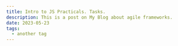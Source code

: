```yaml
---
title: Intro to JS Practicals. Tasks.
description: This is a post on My Blog about agile frameworks.
date: 2023-05-23
tags:
  - another tag
---
```

<!DOCTYPE html>
<html>
<head>
  <title>JavaScript Tasks</title>
  <script>
    // Task 1
    function percentageCalculator(number, percentage) {
      const result = (percentage / 100) * number;
      return result;
    }

    const number = 135;
    const percentage = 30;

    const calculatedPercentage = percentageCalculator(number, percentage);
    console.log(`${percentage}% of ${number} is ${calculatedPercentage}`);

    // Task 2
    function drinkOrder(size, drink) {
      let message;

      switch (drink) {
        case "cola":
          message = `You have ordered a ${size} of Cola.`;
          break;
        case "lemon":
          message = `You have ordered a ${size} of Lemonade.`;
          break;
        case "orange":
          message = `You have ordered a ${size} of Orangeade.`;
          break;
        default:
          message = "Invalid drink selection.";
          break;
      }

      return message;
    }

    const size = "Medium";
    const drink = "cola";

    const orderMessage = drinkOrder(size, drink);
    console.log(orderMessage);

    // Task 3
    function calculator(number1, number2, operator) {
      let result;

      switch (operator) {
        case "+":
          result = number1 + number2;
          break;
        case "-":
          result = number1 - number2;
          break;
        case "*":
          result = number1 * number2;
          break;
        case "/":
          result = number1 / number2;
          break;
        case "%":
          result = number1 % number2;
          break;
        default:
          return "Invalid operator.";
      }

      return result;
    }

    const number1 = 10;
    const number2 = 5;
    const operator = "+";

    const calculationResult = calculator(number1, number2, operator);
    console.log(`${number1} ${operator} ${number2} = ${calculationResult}`);
  </script>
</head>
<body>
  <!-- You can add any HTML content here if needed -->
</body>
</html>

